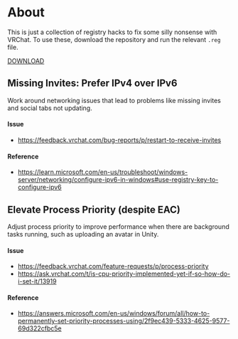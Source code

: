 # About

This is just a collection of registry hacks to fix some silly nonsense with VRChat. To use these, download the repository and run the relevant `.reg` file.

[DOWNLOAD](https://github.com/babo4d/vrchacks/archive/refs/heads/master.zip)

## Missing Invites: Prefer IPv4 over IPv6

Work around networking issues that lead to problems like missing invites and social tabs not updating.

#### Issue

- https://feedback.vrchat.com/bug-reports/p/restart-to-receive-invites

#### Reference

- https://learn.microsoft.com/en-us/troubleshoot/windows-server/networking/configure-ipv6-in-windows#use-registry-key-to-configure-ipv6

## Elevate Process Priority (despite EAC)

Adjust process priority to improve performance when there are background tasks running, such as uploading an avatar in Unity.

#### Issue

- https://feedback.vrchat.com/feature-requests/p/process-priority
- https://ask.vrchat.com/t/is-cpu-priority-implemented-yet-if-so-how-do-i-set-it/13919

#### Reference

- https://answers.microsoft.com/en-us/windows/forum/all/how-to-permanently-set-priority-processes-using/2f9ec439-5333-4625-9577-69d322cfbc5e

